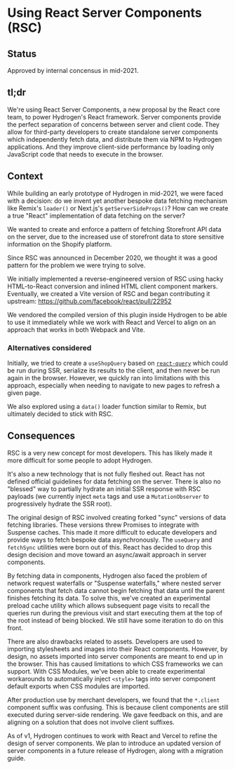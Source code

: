 # Using React Server Components (RSC)

## Status

Approved by internal concensus in mid-2021.

## tl;dr

We're using React Server Components, a new proposal by the React core team, to power Hydrogen's React framework. Server components provide the perfect separation of concerns between server and client code. They allow for third-party developers to create standalone server components which independently fetch data, and distribute them via NPM to Hydrogen applications. And they improve client-side performance by loading only JavaScript code that needs to execute in the browser.

## Context

While building an early prototype of Hydrogen in mid-2021, we were faced with a decision: do we invent yet another bespoke data fetching mechanism like Remix's `loader()` or Next.js's `getServerSideProps()`? How can we create a true "React" implementation of data fetching on the server?

We wanted to create and enforce a pattern of fetching Storefront API data on the server, due to the increased use of storefront data to store sensitive information on the Shopify platform.

Since RSC was announced in December 2020, we thought it was a good pattern for the problem we were trying to solve.

We initially implemented a reverse-engineered version of RSC using hacky HTML-to-React conversion and inlined HTML client component markers. Eventually, we created a Vite version of RSC and began contributing it upstream: https://github.com/facebook/react/pull/22952

We vendored the compiled version of this plugin inside Hydrogen to be able to use it immediately while we work with React and Vercel to align on an approach that works in both Webpack and Vite.

### Alternatives considered

Initially, we tried to create a `useShopQuery` based on [`react-query`](https://react-query.tanstack.com/reference/useQuery) which could be run during SSR, serialize its results to the client, and then never be run again in the browser. However, we quickly ran into limitations with this approach, especially when needing to navigate to new pages to refresh a given page.

We also explored using a `data()` loader function similar to Remix, but ultimately decided to stick with RSC.

## Consequences

RSC is a very new concept for most developers. This has likely made it more difficult for some people to adopt Hydrogen.

It's also a new technology that is not fully fleshed out. React has not defined official guidelines for data fetching on the server. There is also no "blessed" way to partially hydrate an initial SSR response with RSC payloads (we currently inject `meta` tags and use a `MutationObserver` to progressively hydrate the SSR root).

The original design of RSC involved creating forked "sync" versions of data fetching libraries. These versions threw Promises to integrate with Suspense caches. This made it more difficult to educate developers and provide ways to fetch bespoke data asynchronously. The `useQuery` and `fetchSync` utilities were born out of this. React has decided to drop this design decision and move toward an async/await approach in server components.

By fetching data in components, Hydrogen also faced the problem of network request waterfalls or "Suspense waterfalls," where nested server components that fetch data cannot begin fetching that data until the parent finishes fetching its data. To solve this, we've created an experimental preload cache utility which allows subsequent page visits to recall the queries run during the previous visit and start executing them at the top of the root instead of being blocked. We still have some iteration to do on this front.

There are also drawbacks related to assets. Developers are used to importing stylesheets and images into their React components. However, by design, no assets imported into server components are meant to end up in the browser. This has caused limitations to which CSS frameworks we can support. With CSS Modules, we've been able to create experimental workarounds to automatically inject `<style>` tags into server component default exports when CSS modules are imported.

After production use by merchant developers, we found that the `*.client` component suffix was confusing. This is because client components are still executed during server-side rendering. We gave feedback on this, and are aligning on a solution that does not involve client suffixes.

As of v1, Hydrogen continues to work with React and Vercel to refine the design of server components. We plan to introduce an updated version of server components in a future release of Hydrogen, along with a migration guide.
